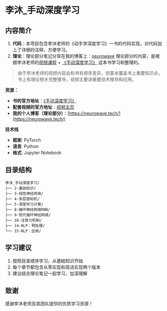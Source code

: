 # 李沐_手动深度学习

## 内容简介

1. **代码**：本项目包含李沐老师的《动手学深度学习》一书的代码实现，对代码加上了详细的注释，方便学习。
2. **理论**：理论部分笔记分享在我的博客上：[neurowave](https://neurowave.tech/ "访问博客")
理论部分的内容，是根据李沐老师的[视频课程](https://courses.d2l.ai/zh-v2/ "访问视频页面") + [《手动深度学习》](https://zh.d2l.ai/chapter_preface/index.html "访问书") 这本书学习和整理的。

>由于李沐老师的视频内容会和书有顺序差异，但基本覆盖书上重要知识点，书上有理论相关完整推导，视频主要讲重要技术推导和应用。

**资源：**
- **书的官方地址**：[《手动深度学习》](https://zh.d2l.ai/chapter_preface/index.html) 
- **配套视频的官方地址**：[视频主页](https://courses.d2l.ai/zh-v2/) 
- **我的个人博客（理论部分）**：[https://neurowave.tech/](https://neurowave.tech/)

**技术栈**
- **框架**: PyTorch
- **语言**: Python
- **格式**: Jupyter Notebook


## 目录结构

```
李沐_手动深度学习/
├── 2-基础知识/
├── 3-线性神经网络/
├── 4-多层感知机/
├── 5-深度学习计算/
├── 8-循环神经网络RNN/
├── 9-现代循环神经网络/
├── 10-注意力机制/
├── 14-NLP：预处理/
└── 15-NLP：应用/
```

## 学习建议

1. 按照目录顺序学习，从基础知识开始
2. 每个章节都包含从零实现和简洁实现两个版本
3. 建议结合理论笔记一起学习，加深理解

## 致谢

感谢李沐老师及其团队提供的优质学习资源！ 